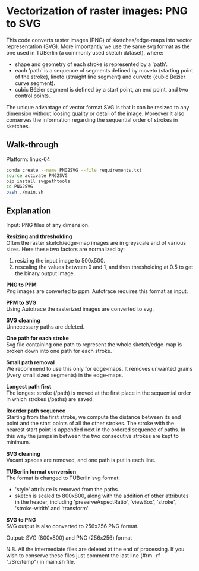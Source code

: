 # Vectorization of raster images: PNG to SVG
This code converts raster images (PNG) of sketches/edge-maps into vector representation (SVG). More importantly we use the same svg format as the one used in TUBerlin (a commonly used sketch dataset), where:
- shape and geometry of each stroke is represented by a 'path'.
- each 'path' is a sequence of segments defined by moveto (starting point of the stroke), lineto (straight line segment) and curveto (cubic Bézier curve segment).
- cubic Bézier segment is defined by a start point, an end point, and two control points.

The unique advantage of vector format SVG is that it can be resized to any dimension without loosing quality or detail of the image. Moreover it also conserves the information regarding the sequential order of strokes in sketches.

## Walk-through
Platform: linux-64
```bash
conda create --name PNG2SVG --file requirements.txt
source activate PNG2SVG
pip install svgpathtools
cd PNG2SVG
bash ./main.sh
```

## Explanation
Input: PNG files of any dimension.

**Resizing and thresholding**  
Often the raster sketch/edge-map images are in greyscale and of various sizes.
Here these two factors are normalized by:
1) resizing the input image to 500x500.
2) rescaling the values between 0 and 1, and then thresholding at 0.5 to get the binary output image.

**PNG to PPM**  
Png images are converted to ppm. Autotrace requires this format as input.

**PPM to SVG**  
Using Autotrace the rasterized images are converted to svg.

**SVG cleaning**  
Unnecessary paths are deleted.

**One path for each stroke**  
Svg file containing one path to represent the whole sketch/edge-map is broken down into one path for each stroke.

**Small path removal**  
We recommend to use this only for edge-maps. It removes unwanted grains (/very small sized segments) in the edge-maps.

**Longest path first**  
The longest stroke (/path) is moved at the first place in the sequential order in which strokes (/paths) are saved.

**Reorder path sequence**  
Starting from the first stroke, we compute the distance between its end point and the start points of all the other strokes. The stroke with the nearest start point is appended next in the ordered sequence of paths. In this way the jumps in between the two consecutive strokes are kept to minimum.

**SVG cleaning**  
Vacant spaces are removed, and one path is put in each line.

**TUBerlin format conversion**  
The format is changed to TUBerlin svg format:
- 'style' attribute is removed from the paths.
- sketch is scaled to 800x800, along with the addition of other attributes in the header, including 'preserveAspectRatio', 'viewBox', 'stroke', 'stroke-width' and 'transform'.

**SVG to PNG**  
SVG output is also converted to 256x256 PNG format.

Output: SVG (800x800) and PNG (256x256) format

N.B. All the intermediate files are deleted at the end of processing. If you wish to conserve these files just comment the last line (#rm -rf "./Src/temp") in main.sh file.
